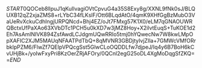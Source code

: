 $START$0QOCeb8llpuJ1qKuIlvagiOVtCpvuG4a35S8Exy8g/XXNL9fNk0sJ/BLQUXB12qZ2xjaZMS8+rLYbC34fLKslF/Ott6BLqdAtO/4qmK9XHfGgBzMubO3VaUeRvXckuCdhIngjURPQNcd+Bhj4EZ/oJt7FMxg57K1X0/eLM7qGNAOUWRQBctxUfPaXAo63XVbDTc1PCH5u0kXD7w3jMZ8Hoy+X2ilvtEuqS+TuKOE1d2Eh7AsAmlNIVK894ZsfAwdLCJdgmUQwRRIo5tmj0hYQwecNw7W8kwLMpOpXAFIC2XJM5MAUqNFAATPdTbQ+8qMVNR3GBDjtyIvjZIla+7GMWcVMfORrbklpPZM6/FlwZf7QEIpVPQcgSst5GlwCLoOQDDLfw7djpeJ/Iq4y6B7BoH6kCvUHjBk+/yoIwFxyPri8KzOerZRjAFOry/0QCnl2egG25oDL4XgMoDqgSfZKQ==$END$